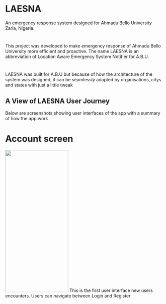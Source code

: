 # LAESNA
An emergency response system designed for Ahmadu Bello University Zaria, Nigeria.
#
This project was developed to make emergency response of Ahmadu Bello University more efficient and proactive. 
The name LAESNA is an abbreviation of Location Aware Emergency System Notifier for A.B.U. 
#
LAESNA was built for A.B.U but because of how the architecture of the system was designed, it can be seamlessly adapted by organisations, citys and states with just a little tweak
## A View of LAESNA User Journey
Below are screenshots showing user interfaces of the app with a summary of how the app work
# Account screen
<img src="https://user-images.githubusercontent.com/88856370/183675499-5e52e3ab-dcc1-4ca1-8207-9e4ff85a9bf3.jpg" width="200" height="450"/>
This is the first user interface new users encounters. Users can navigate between Login and Register
